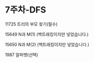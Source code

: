# 7주차-DFS

11725 트리의 부모 찾기(필수)

15649 N과 M(1) (백트래킹이지만 넣었습니다.)

15650 N과 M(2) (백트래킹이지만 넣었습니다.)

1987 알파벳(선택)
